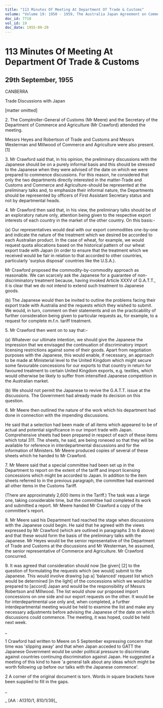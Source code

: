 ```yaml
---
title: "113 Minutes Of Meeting At Department Of Trade & Customs"
volume: "Volume 19: 1950 - 1959, The Australia Japan Agreement on Commerce"
doc_id: 7718
vol_id: 19
doc_date: 1955-09-29
---
```


# 113 Minutes Of Meeting At Department Of Trade & Customs

## 29th September, 1955

CANBERRA

Trade Discussions with Japan

[matter omitted]

2\. The Comptroller-General of Customs (Mr Meere) and the Secretary of the Department of Commerce and Agriculture (Mr Crawford) attended the meeting.

Messrs Heyes and Robertson of Trade and Customs and Messrs Westerman and Millwood of Commerce and Agriculture were also present. [1]

3\. Mr Crawford said that, in his opinion, the preliminary discussions with the Japanese should be on a purely informal basis and this should be stressed to the Japanese when they were advised of the date on which we were prepared to commence discussions. For this reason, he considered that only the two departments directly interested in the matter-Trade and Customs and Commerce and Agriculture-should be represented at the preliminary talks and, to emphasize their informal nature, the Departments should be represented by officers of First Assistant Secretary status and not by departmental heads.

4\. Mr Crawford then said that, in his view, the preliminary talks should be of an exploratory nature only, attention being given to the respective export interests of each country in the market of the other country. On this basis:-

(a) Our representatives would deal with our export commodities one-by-one and indicate the nature of the treatment which we desired be accorded to each Australian product. In the case of wheat, for example, we would request quota allocations based on the historical pattern of our wheat export trade with Japan (in order to ensure that the treatment which we received would be fair in relation to that accorded to other countries, particularly 'surplus disposal' countries like the U.S.A.).

Mr Crawford proposed the commodity-by-commodity approach as reasonable. We can scarcely ask the Japanese for a guarantee of non-discriminatory treatment because, having invoked Article XXXV of G.A.T.T., it is clear that we do not intend to extend such treatment to Japanese goods.

(b) The Japanese would then be invited to outline the problems facing their export trade with Australia and the requests which they wished to submit. We would, in turn, comment on their statements and on the practicability of further consideration being given to particular requests as, for example, to a request for complete m.f.n. tariff treatment.

5\. Mr Crawford then went on to say that:-

(a) Whatever our ultimate intention, we should give the Japanese the impression that we envisaged the continuation of discriminatory import licensing restrictions against some of their goods. Apart from negotiation purposes with the Japanese, this would enable, if necessary, an approach to be made at Ministerial level to the United Kingdom which might secure some favourable concessions for our exports to that country in return for favoured treatment to certain United Kingdom exports, e.g. textiles, which would otherwise be likely to suffer from intensified Japanese competition in the Australian market.

(b) We should not permit the Japanese to revive the G.A.T.T. issue at the discussions. The Government had already made its decision on this question.

6\. Mr Meere then outlined the nature of the work which his department had done in connection with the impending discussions.

He said that a selection had been made of all items which appeared to be of actual and potential significance in our import trade with Japan. Comprehensive sheets had been prepared in respect of each of these items which total 311. The sheets, he said, are being roneoed so that they will be available for reference in interdepartmental discussions and for the information of Ministers. Mr Meere produced copies of several of these sheets which he handed to Mr Crawford.

7\. Mr Meere said that a special committee had been set up in the Department to report on the extent of the tariff and import licensing concessions which might be accorded to Japan. In addition to the item sheets referred to in the previous paragraph, the committee had examined all other items in the Customs Tariff.

(There are approximately 2,600 items in the Tariff.) The task was a large one, taking considerable time, but the committee had completed its work and submitted a report. Mr Meere handed Mr Crawford a copy of the committee's report.

8\. Mr Meere said his Department had reached the stage when discussions with the Japanese could begin. He said that he agreed with the views expressed by Mr Crawford (which are outlined in paragraphs 3 to 6 above) and that these would form the basis of the preliminary talks with the Japanese. Mr Heyes would be the senior representative of the Department of Trade and Customs at the discussions and Mr Westerman, he assumed, the senior representative of Commerce and Agriculture. Mr Crawford concurred.

9\. It was agreed that consideration should now [be given] [2] to the question of formulating the requests which (we would] submit to the Japanese. This would involve drawing [up a] 'balanced' request list which would be determined [in the light] of the concessions which we would be prepared to [accord] Japan and would be the responsibility of Messrs Robertson and Millwood. The list would show our proposed import concessions on one side and our export requests on the other. It would be for interdepartmental use only and, when completed, a further interdepartmental meeting would be held to examine the list and make any necessary adjustments before advising the Japanese of the date on which discussions could commence. The meeting, it was hoped, could be held next week.

_

1 Crawford had written to Meere on 5 September expressing concern that time was 'slipping away' and that when Japan acceded to GATT the Japanese Government would be under political pressure to discriminate against countries continuing discrimination against Japan. He suggested a meeting of this kind to have 'a general talk about any ideas which might be worth following up before our talks with the Japanese commence'.

2 A corner of the original document is torn. Words in square brackets have been supplied to fill in the gaps.

_

_ [AA : A1310/1, 810/1/39]_
